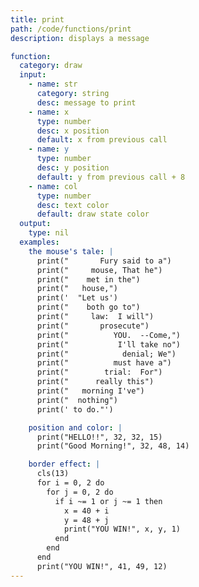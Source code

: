 ```yaml
---
title: print
path: /code/functions/print
description: displays a message

function:
  category: draw
  input:
    - name: str
      category: string
      desc: message to print
    - name: x
      type: number
      desc: x position
      default: x from previous call
    - name: y
      type: number
      desc: y position
      default: y from previous call + 8
    - name: col
      type: number
      desc: text color
      default: draw state color
  output:
    type: nil
  examples:
    the mouse's tale: |
      print("       Fury said to a")
      print("     mouse, That he")
      print("    met in the")
      print("   house,")
      print('  "Let us')
      print("    both go to")
      print("     law:  I will")
      print("       prosecute")
      print("          YOU.  --Come,")
      print("           I'll take no")
      print("            denial; We")
      print("          must have a")
      print("        trial:  For")
      print("      really this")
      print("   morning I've")
      print("  nothing")
      print(' to do."')

    position and color: |
      print("HELLO!!", 32, 32, 15)
      print("Good Morning!", 32, 48, 14)

    border effect: |
      cls(13)
      for i = 0, 2 do
        for j = 0, 2 do
          if i ~= 1 or j ~= 1 then
            x = 40 + i
            y = 48 + j
            print("YOU WIN!", x, y, 1)
          end
        end
      end
      print("YOU WIN!", 41, 49, 12)
---
```

